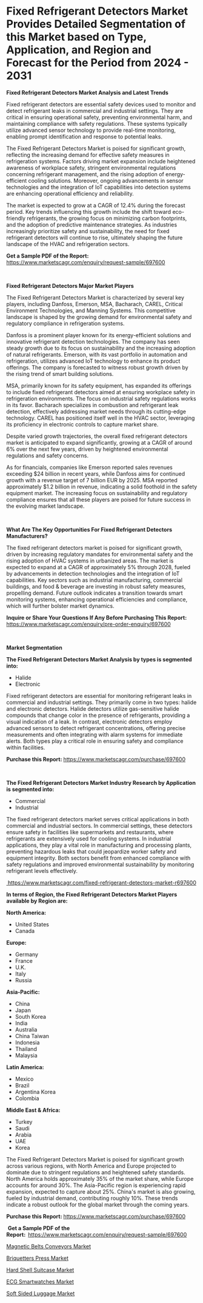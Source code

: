 <p><h1>Fixed Refrigerant Detectors Market Provides Detailed Segmentation of this Market based on Type, Application, and Region and Forecast for the Period from 2024 - 2031</h1></p><p><strong>Fixed Refrigerant Detectors Market Analysis and Latest Trends</strong></p>
<p><p>Fixed refrigerant detectors are essential safety devices used to monitor and detect refrigerant leaks in commercial and industrial settings. They are critical in ensuring operational safety, preventing environmental harm, and maintaining compliance with safety regulations. These systems typically utilize advanced sensor technology to provide real-time monitoring, enabling prompt identification and response to potential leaks.</p><p>The Fixed Refrigerant Detectors Market is poised for significant growth, reflecting the increasing demand for effective safety measures in refrigeration systems. Factors driving market expansion include heightened awareness of workplace safety, stringent environmental regulations concerning refrigerant management, and the rising adoption of energy-efficient cooling solutions. Moreover, ongoing advancements in sensor technologies and the integration of IoT capabilities into detection systems are enhancing operational efficiency and reliability.</p><p>The market is expected to grow at a CAGR of 12.4% during the forecast period. Key trends influencing this growth include the shift toward eco-friendly refrigerants, the growing focus on minimizing carbon footprints, and the adoption of predictive maintenance strategies. As industries increasingly prioritize safety and sustainability, the need for fixed refrigerant detectors will continue to rise, ultimately shaping the future landscape of the HVAC and refrigeration sectors.</p></p>
<p><strong>Get a Sample PDF of the Report:&nbsp;</strong> <a href="https://www.marketscagr.com/enquiry/request-sample/697600?utm_campaign=1128&utm_medium=2&utm_source=Github&utm_content=ia&utm_term=29092024&utm_id=fixed-refrigerant-detectors">https://www.marketscagr.com/enquiry/request-sample/697600</a></p>
<p>&nbsp;</p>
<p><strong>Fixed Refrigerant Detectors Major Market Players</strong></p>
<p><p>The Fixed Refrigerant Detectors Market is characterized by several key players, including Danfoss, Emerson, MSA, Bacharach, CAREL, Critical Environment Technologies, and Manning Systems. This competitive landscape is shaped by the growing demand for environmental safety and regulatory compliance in refrigeration systems.</p><p>Danfoss is a prominent player known for its energy-efficient solutions and innovative refrigerant detection technologies. The company has seen steady growth due to its focus on sustainability and the increasing adoption of natural refrigerants. Emerson, with its vast portfolio in automation and refrigeration, utilizes advanced IoT technology to enhance its product offerings. The company is forecasted to witness robust growth driven by the rising trend of smart building solutions.</p><p>MSA, primarily known for its safety equipment, has expanded its offerings to include fixed refrigerant detectors aimed at ensuring workplace safety in refrigeration environments. The focus on industrial safety regulations works in its favor. Bacharach specializes in combustion and refrigerant leak detection, effectively addressing market needs through its cutting-edge technology. CAREL has positioned itself well in the HVAC sector, leveraging its proficiency in electronic controls to capture market share.</p><p>Despite varied growth trajectories, the overall fixed refrigerant detectors market is anticipated to expand significantly, growing at a CAGR of around 6% over the next few years, driven by heightened environmental regulations and safety concerns.</p><p>As for financials, companies like Emerson reported sales revenues exceeding $24 billion in recent years, while Danfoss aims for continued growth with a revenue target of 7 billion EUR by 2025. MSA reported approximately $1.2 billion in revenue, indicating a solid foothold in the safety equipment market. The increasing focus on sustainability and regulatory compliance ensures that all these players are poised for future success in the evolving market landscape.</p></p>
<p>&nbsp;</p>
<p><strong>What Are The Key Opportunities For Fixed Refrigerant Detectors Manufacturers?</strong></p>
<p><p>The fixed refrigerant detectors market is poised for significant growth, driven by increasing regulatory mandates for environmental safety and the rising adoption of HVAC systems in urbanized areas. The market is expected to expand at a CAGR of approximately 5% through 2028, fueled by advancements in detection technologies and the integration of IoT capabilities. Key sectors such as industrial manufacturing, commercial buildings, and food & beverage are investing in robust safety measures, propelling demand. Future outlook indicates a transition towards smart monitoring systems, enhancing operational efficiencies and compliance, which will further bolster market dynamics.</p></p>
<p><strong>Inquire or Share Your Questions If Any Before Purchasing This Report:</strong> <a href="https://www.marketscagr.com/enquiry/pre-order-enquiry/697600?utm_campaign=1128&utm_medium=2&utm_source=Github&utm_content=ia&utm_term=29092024&utm_id=fixed-refrigerant-detectors">https://www.marketscagr.com/enquiry/pre-order-enquiry/697600</a></p>
<p>&nbsp;</p>
<p><strong>Market Segmentation</strong></p>
<p><strong>The Fixed Refrigerant Detectors Market Analysis by types is segmented into:</strong></p>
<p><ul><li>Halide</li><li>Electronic</li></ul></p>
<p><p>Fixed refrigerant detectors are essential for monitoring refrigerant leaks in commercial and industrial settings. They primarily come in two types: halide and electronic detectors. Halide detectors utilize gas-sensitive halide compounds that change color in the presence of refrigerants, providing a visual indication of a leak. In contrast, electronic detectors employ advanced sensors to detect refrigerant concentrations, offering precise measurements and often integrating with alarm systems for immediate alerts. Both types play a critical role in ensuring safety and compliance within facilities.</p></p>
<p><strong>Purchase this Report:&nbsp;</strong><a href="https://www.marketscagr.com/purchase/697600?utm_campaign=1128&utm_medium=2&utm_source=Github&utm_content=ia&utm_term=29092024&utm_id=fixed-refrigerant-detectors">https://www.marketscagr.com/purchase/697600</a></p>
<p>&nbsp;</p>
<p><strong>The Fixed Refrigerant Detectors Market Industry Research by Application is segmented into:</strong></p>
<p><ul><li>Commercial</li><li>Industrial</li></ul></p>
<p><p>The fixed refrigerant detectors market serves critical applications in both commercial and industrial sectors. In commercial settings, these detectors ensure safety in facilities like supermarkets and restaurants, where refrigerants are extensively used for cooling systems. In industrial applications, they play a vital role in manufacturing and processing plants, preventing hazardous leaks that could jeopardize worker safety and equipment integrity. Both sectors benefit from enhanced compliance with safety regulations and improved environmental sustainability by monitoring refrigerant levels effectively.</p></p>
<p><a href="https://www.marketscagr.com/fixed-refrigerant-detectors-market-r697600?utm_campaign=1128&utm_medium=2&utm_source=Github&utm_content=ia&utm_term=29092024&utm_id=fixed-refrigerant-detectors">&nbsp;https://www.marketscagr.com/fixed-refrigerant-detectors-market-r697600</a></p>
<p><strong>In terms of Region, the Fixed Refrigerant Detectors Market Players available by Region are:</strong></p>
<p>
    <p> <strong> North America: </strong>
        <ul>
            <li>United States</li>
            <li>Canada</li>
        </ul>
        </p> 
    <p> <strong> Europe: </strong>
        <ul>
            <li>Germany</li>
            <li>France</li>
            <li>U.K.</li>
            <li>Italy</li>
            <li>Russia</li>
        </ul>
        </p> 
    <p> <strong> Asia-Pacific: </strong>
        <ul>
            <li>China</li>
            <li>Japan</li>
            <li>South Korea</li>
            <li>India</li>
            <li>Australia</li>
            <li>China Taiwan</li>
            <li>Indonesia</li>
            <li>Thailand</li>
            <li>Malaysia</li>
        </ul>
        </p> 
    <p> <strong> Latin America: </strong>
        <ul>
            <li>Mexico</li>
            <li>Brazil</li>
            <li>Argentina Korea</li>
            <li>Colombia</li>
        </ul>
        </p> 
    <p> <strong> Middle East & Africa: </strong>
        <ul>
            <li>Turkey</li>
            <li>Saudi</li>
            <li>Arabia</li>
            <li>UAE</li>
            <li>Korea</li>
        </ul>
    </p>
    </p>
<p><p>The Fixed Refrigerant Detectors Market is poised for significant growth across various regions, with North America and Europe projected to dominate due to stringent regulations and heightened safety standards. North America holds approximately 35% of the market share, while Europe accounts for around 30%. The Asia-Pacific region is experiencing rapid expansion, expected to capture about 25%. China's market is also growing, fueled by industrial demand, contributing roughly 10%. These trends indicate a robust outlook for the global market through the coming years.</p></p>
<p><strong>Purchase this Report: </strong><a href="https://www.marketscagr.com/purchase/697600?utm_campaign=1128&utm_medium=2&utm_source=Github&utm_content=ia&utm_term=29092024&utm_id=fixed-refrigerant-detectors">https://www.marketscagr.com/purchase/697600</a></p>
<p>&nbsp;<strong>Get a Sample PDF of the Report:&nbsp;&nbsp;</strong><a href="https://www.marketscagr.com/enquiry/request-sample/697600?utm_campaign=1128&utm_medium=2&utm_source=Github&utm_content=ia&utm_term=29092024&utm_id=fixed-refrigerant-detectors">https://www.marketscagr.com/enquiry/request-sample/697600</a></p>
<p><strong></strong></p>
<p><p><a href="https://issuu.com/reportprime-2/docs/magnetic-belts-conveyors-market-siz_34ec875d805aa7?utm_campaign=1128&utm_medium=2&utm_source=Github&utm_content=ia&utm_term=29092024&utm_id=fixed-refrigerant-detectors">Magnetic Belts Conveyors Market</a></p><p><a href="https://issuu.com/reportprime-2/docs/briquetters-press-market-size-2030._ae56992d2cc9c0?utm_campaign=1128&utm_medium=2&utm_source=Github&utm_content=ia&utm_term=29092024&utm_id=fixed-refrigerant-detectors">Briquetters Press Market</a></p><p><a href="https://www.linkedin.com/pulse/global-hard-shell-suitcase-market-trends-analysis-future-oehac?utm_campaign=1128&utm_medium=2&utm_source=Github&utm_content=ia&utm_term=29092024&utm_id=fixed-refrigerant-detectors">Hard Shell Suitcase Market</a></p><p><a href="https://www.linkedin.com/pulse/ecg-smartwatches-market-global-trends-forecast-2024-2031-cavill-8ksfc?utm_campaign=1128&utm_medium=2&utm_source=Github&utm_content=ia&utm_term=29092024&utm_id=fixed-refrigerant-detectors">ECG Smartwatches Market</a></p><p><a href="https://www.linkedin.com/pulse/soft-sided-luggage-market-segmentation-geographical-regions-ef6mc?utm_campaign=1128&utm_medium=2&utm_source=Github&utm_content=ia&utm_term=29092024&utm_id=fixed-refrigerant-detectors">Soft Sided Luggage Market</a></p></p>